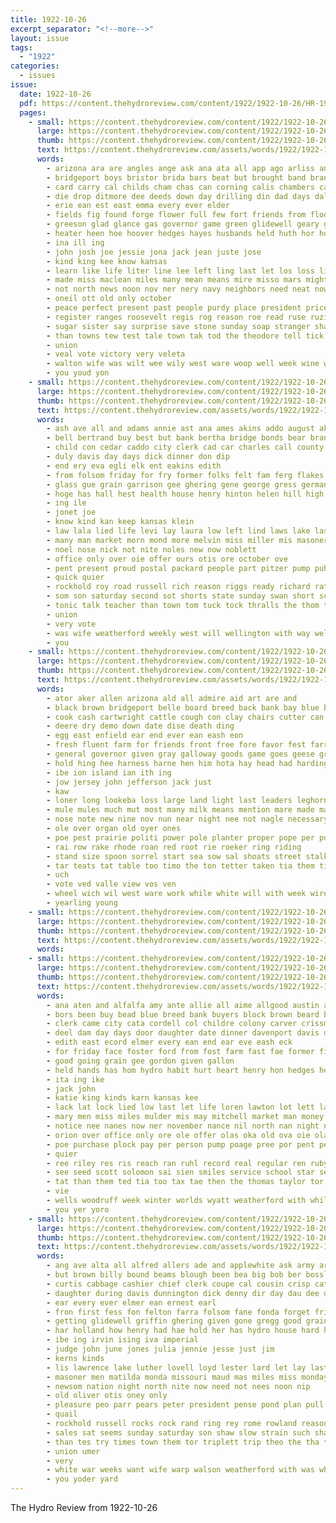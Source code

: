 ```yaml
---
title: 1922-10-26
excerpt_separator: "<!--more-->"
layout: issue
tags:
  - "1922"
categories:
  - issues
issue:
  date: 1922-10-26
  pdf: https://content.thehydroreview.com/content/1922/1922-10-26/HR-1922-10-26.pdf
  pages:
    - small: https://content.thehydroreview.com/content/1922/1922-10-26/small/HR-1922-10-26-01.jpg
      large: https://content.thehydroreview.com/content/1922/1922-10-26/large/HR-1922-10-26-01.jpg
      thumb: https://content.thehydroreview.com/content/1922/1922-10-26/thumbnails/HR-1922-10-26-01.jpg
      text: https://content.thehydroreview.com/assets/words/1922/1922-10-26/HR-1922-10-26-01.txt
      words:
        - arizona ara are angles ange ask ana ata all app ago arliss angell ada annie and aca
        - bridgeport boys bristor brida bars beat but brought band bran born beatson blade better bora best both brow bros bie brief been big
        - card carry cal childs cham chas can corning calis chambers cali cler city court christian craft carl center change cass chester church cad cake cone cheap cart clyde cam cox child chamber cast
        - die drop ditmore dee deeds down day drilling din dad days dall drew daughter done daughters death dinner
        - erie ean est east emma every ever elder
        - fields fig found forge flower full few fort friends from floor former forget for fino field friend friday
        - greeson glad glance gas governor game green glidewell geary given gilbert good gathers
        - heater heen hoe hoover hedges hayes husbands held huth hor house had hibbs hold hydro hay hour hurry hes hinton her hyde hand has heard harry home health him hensley
        - ina ill ing
        - john josh joe jessie jona jack jean juste jose
        - kind king kee know kansas
        - learn like life liter line lee left ling last let los loss lizzie lead light leda late laundry laden lose lucky ler
        - made miss maclean miles many mean means mire misso mars might monday mis most mattress morrison
        - not north news noon nov ner nery navy neighbors need neat now nene november new nish notice nied name nicely night
        - oneil ott old only october
        - peace perfect present past people purdy place president price per
        - register ranges roosevelt regis rog reason roe read ruse ruzicka richert razor roy ret regular
        - sugar sister say surprise save stone sunday soap stranger shave senior she short sell stroud sane see state sack second saw saving son shaw sed side sun school stater strong sons sat sleep sad schools such still shown scott show special sales saturday stich stoves simmons soon
        - than towns tew test tale town tak tod the theodore tell tick texas thee tai then thie thi trong tates tow tye them take tor ton
        - union
        - veal vote victory very veleta
        - walton wife was wilt wee wily west ware woop well week wine work with will wish wells worth wright want welfare weatherford winfield
        - you youd yon
    - small: https://content.thehydroreview.com/content/1922/1922-10-26/small/HR-1922-10-26-02.jpg
      large: https://content.thehydroreview.com/content/1922/1922-10-26/large/HR-1922-10-26-02.jpg
      thumb: https://content.thehydroreview.com/content/1922/1922-10-26/thumbnails/HR-1922-10-26-02.jpg
      text: https://content.thehydroreview.com/assets/words/1922/1922-10-26/HR-1922-10-26-02.txt
      words:
        - ash ave all and adams annie ast ana ames akins addo august ake ary ager ani are ask
        - bell bertrand buy best but bank bertha bridge bonds bear bran bowels been barn bos born
        - child con cedar caddo city clerk cad car charles call county corn count colby cripple cough creek came cobb
        - duly davis day days dick dinner don dip
        - end ery eva egli elk ent eakins edith
        - from folsom friday for fry former folks felt fam ferg flakes ferguson farm frank fleta free
        - glass gue grain garrison gee ghering gene george gress german
        - hoge has hall hest health house henry hinton helen hill high him hees holder home hastings herndon hold hydro hasty her hin homes habe
        - ing ile
        - jonet joe
        - know kind kan keep kansas klein
        - law lala lied life levi lay laura low left lind laws lake last lemon loyal lawter
        - many man market morn mond more melvin miss miller mis masoner monica most mon maud meal monday
        - noel nose nick not nite noles new now noblett
        - office only over oie offer ours otis ore october ove
        - pent present proud postal packard people part pitzer pump public pay
        - quick quier
        - rockhold roy road russell rich reason riggs ready richard rather
        - som son saturday second sot shorts state sunday swan short scarth season sell seen sale school shall spain sper swartzendruber service
        - tonic talk teacher than town tom tuck tock thralls the thom tall thomas triplett ted them tex tam texola take
        - union
        - very vote
        - was wife weatherford weekly west will wellington with way well worms wil working weeks week
        - you
    - small: https://content.thehydroreview.com/content/1922/1922-10-26/small/HR-1922-10-26-03.jpg
      large: https://content.thehydroreview.com/content/1922/1922-10-26/large/HR-1922-10-26-03.jpg
      thumb: https://content.thehydroreview.com/content/1922/1922-10-26/thumbnails/HR-1922-10-26-03.jpg
      text: https://content.thehydroreview.com/assets/words/1922/1922-10-26/HR-1922-10-26-03.txt
      words:
        - ator aker allen arizona ald all admire aid art are and
        - black brown bridgeport belle board breed back bank bay blue bales but bal bull bly beh begin bea been brindle binder burner brood bak
        - cook cash cartwright cattle cough con clay chairs cutter can campbell city cream corn colt chi clerk clare circle class clyde credit coma
        - deere dry demo down date dise death ding
        - egg east enfield ear end ever ean eash eon
        - fresh fluent farm for friends front free fore favor fest farrow furst friday feck felton from
        - general governor given gray galloway goods game goes geese grounds going grew good
        - hold hing hee harness harne hen him hota hay head had harding horn has hazel horse harrow huge hydro helfer hens hed heater hands home
        - ibe ion island ian ith ing
        - jow jersey john jefferson jack just
        - kaw
        - loner long lookeba loss large land light last leaders leghorn less lister leader lam ling ludens lay lunch lies
        - mule mules much mut most many milk means mention mare made main miles mazel mis
        - nose note new nine nov nun near night nee not nagle necessary
        - ole over organ old oyer ones
        - poe pest prairie politi power pole planter proper pope per public pease pas pure place puri pat
        - rai row rake rhode roan red root rie roeker ring riding
        - stand size spoon sorrel start sea sow sal shoats street stalk steers sum starts stock springs sare sia she small saad sale sled sith stove sran stroud selling scott spring span star sese soc sees south sell sons shape school speaker shawnee state sibert
        - tar teats tat table too timo the ton tetter taken tia them ties turn ting than tho
        - uch
        - vote ved valle view vos ven
        - wheel wich wil west ware work while white will with week wire was western walton welton weatherford wagon wall walt wheeler wold
        - yearling young
    - small: https://content.thehydroreview.com/content/1922/1922-10-26/small/HR-1922-10-26-04.jpg
      large: https://content.thehydroreview.com/content/1922/1922-10-26/large/HR-1922-10-26-04.jpg
      thumb: https://content.thehydroreview.com/content/1922/1922-10-26/thumbnails/HR-1922-10-26-04.jpg
      text: https://content.thehydroreview.com/assets/words/1922/1922-10-26/HR-1922-10-26-04.txt
      words:
    - small: https://content.thehydroreview.com/content/1922/1922-10-26/small/HR-1922-10-26-05.jpg
      large: https://content.thehydroreview.com/content/1922/1922-10-26/large/HR-1922-10-26-05.jpg
      thumb: https://content.thehydroreview.com/content/1922/1922-10-26/thumbnails/HR-1922-10-26-05.jpg
      text: https://content.thehydroreview.com/assets/words/1922/1922-10-26/HR-1922-10-26-05.txt
      words:
        - ana aten and alfalfa amy ante allie all aime allgood austin agel aid are
        - bors been buy bead blue breed bank buyers block brown beard breeding bernice bot bea
        - clerk came city cata cordell col childre colony carver crissman clyde call courts caddo county choice christian coupe car church char cease
        - deel dam day days door daughter date dinner davenport davis dock
        - edith east ecord elmer every ean end ear eve eash eck
        - for friday face foster ford from fost farm fast fae former filling
        - good going grain gee gordon given gallon
        - held hands has hom hydro habit hurt heart henry hon hedges her hore henke husband home house heir hasbrook
        - ita ing ike
        - jack john
        - katie king kinds karn kansas kee
        - lack lat lock lied low last let life loren lawton lot lett large lad love lother longer leedy
        - mary men miss miles mulder mis may mitchell market man money mckee moore
        - notice nee nanes now ner november nance nil north nan night not near noah nick never
        - orion over office only ore ole offer olas oka old ova oie ola
        - poe purchase plock pay per person pump poage pree por pent pernice potter payne port peg
        - quier
        - ree riley res ris reach ran ruhl record real regular ren ruby
        - see seed scott solomon sai sien smiles service school star sedan sunda sister season sale saturday sun sunday sal subject sales sick street smith seger said son station sell sire susie store
        - tat than them ted tia too tax tae then the thomas taylor tor
        - vie
        - wells woodruff week winter worlds wyatt weatherford with while will want weare was wise williams worth write wake
        - you yer yoro
    - small: https://content.thehydroreview.com/content/1922/1922-10-26/small/HR-1922-10-26-06.jpg
      large: https://content.thehydroreview.com/content/1922/1922-10-26/large/HR-1922-10-26-06.jpg
      thumb: https://content.thehydroreview.com/content/1922/1922-10-26/thumbnails/HR-1922-10-26-06.jpg
      text: https://content.thehydroreview.com/assets/words/1922/1922-10-26/HR-1922-10-26-06.txt
      words:
        - ang ave alta all alfred allers ade and applewhite ask army are ana appleman aud
        - but brown billy bound beams blough been bea big bob ber bossler billie bet business beh bars bone bank barren bloom bros buy better
        - curtis cabbage cashier chief clerk coupe cal cousin crisp cattle colony can cheap carnegie cost coffee come car cockerel corn county chan clay choice chas call caller chance
        - daughter during davis dunnington dick denny dir day dau dee doward days dooley
        - ear every ever elmer ean ernest earl
        - fron first fess fon felton farra folsom fane fonda forget friday from frank fine fies for fewer fell ford fry
        - getting glidewell griffin ghering given gone gregg good grain gare gamage
        - har holland how henry had hae hold her has hydro house hard harry hank him heidebrecht head home harding
        - ibe ing irvin ising iva imperial
        - judge john june jones julia jennie jesse just jim
        - kerns kinds
        - lis lawrence lake luther lovell loyd lester lard let lay last little leghorn lawter lum lewis list
        - masoner men matilda monda missouri maud mas miles miss monday made march most money miller morgan mildred mon matter more much mary
        - newsom nation night north nite now need not nees noon nip
        - old oliver otis oney only
        - pleasure peo parr pears peter president pense pond plan pull present pil pie price pitzer per past purse pair pope
        - quail
        - rockhold russell rocks rock rand ring rey rome rowland reasons roy roam river
        - sales sat seems sunday saturday son shaw slow strain such shantz story solid stock sanford stove store sale sun scott south sick seer sell save spain soap see strong
        - than tes try times town them tor triplett trip theo the tha tyes thomas take thing taal tom
        - union umer
        - very
        - white war weeks want wife warp walson weatherford with was why while week west wind wade will went wise wilmes walk wilson wykert
        - you yoder yard
---
```


The Hydro Review from 1922-10-26

<!--more-->

